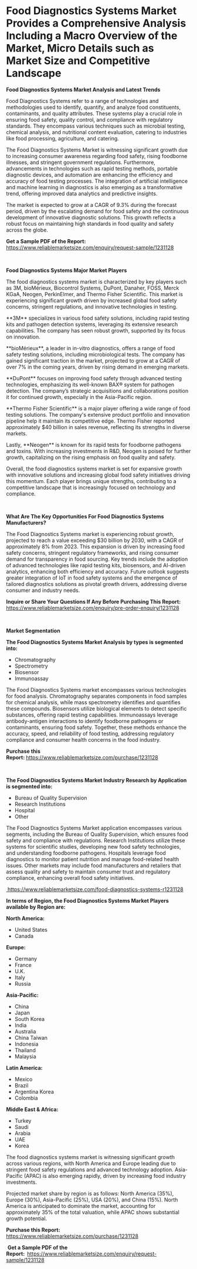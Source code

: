 <p><h1>Food Diagnostics Systems Market Provides a Comprehensive Analysis Including a Macro Overview of the Market, Micro Details such as Market Size and Competitive Landscape</h1></p><p><strong>Food Diagnostics Systems Market Analysis and Latest Trends</strong></p>
<p><p>Food Diagnostics Systems refer to a range of technologies and methodologies used to identify, quantify, and analyze food constituents, contaminants, and quality attributes. These systems play a crucial role in ensuring food safety, quality control, and compliance with regulatory standards. They encompass various techniques such as microbial testing, chemical analysis, and nutritional content evaluation, catering to industries like food processing, agriculture, and catering.</p><p>The Food Diagnostics Systems Market is witnessing significant growth due to increasing consumer awareness regarding food safety, rising foodborne illnesses, and stringent government regulations. Furthermore, advancements in technologies such as rapid testing methods, portable diagnostic devices, and automation are enhancing the efficiency and accuracy of food testing processes. The integration of artificial intelligence and machine learning in diagnostics is also emerging as a transformative trend, offering improved data analytics and predictive insights.</p><p>The market is expected to grow at a CAGR of 9.3% during the forecast period, driven by the escalating demand for food safety and the continuous development of innovative diagnostic solutions. This growth reflects a robust focus on maintaining high standards in food quality and safety across the globe.</p></p>
<p><strong>Get a Sample PDF of the Report:&nbsp;</strong> <a href="https://www.reliablemarketsize.com/enquiry/request-sample/1231128?utm_campaign=3267&utm_medium=2&utm_source=Github&utm_content=ia&utm_term=16042025&utm_id=food-diagnostics-systems">https://www.reliablemarketsize.com/enquiry/request-sample/1231128</a></p>
<p>&nbsp;</p>
<p><strong>Food Diagnostics Systems Major Market Players</strong></p>
<p><p>The food diagnostics systems market is characterized by key players such as 3M, bioMérieux, Biocontrol Systems, DuPont, Danaher, FOSS, Merck KGaA, Neogen, PerkinElmer, and Thermo Fisher Scientific. This market is experiencing significant growth driven by increased global food safety concerns, stringent regulations, and innovative technologies in testing.</p><p>**3M** specializes in various food safety solutions, including rapid testing kits and pathogen detection systems, leveraging its extensive research capabilities. The company has seen robust growth, supported by its focus on innovation.</p><p>**bioMérieux**, a leader in in-vitro diagnostics, offers a range of food safety testing solutions, including microbiological tests. The company has gained significant traction in the market, projected to grow at a CAGR of over 7% in the coming years, driven by rising demand in emerging markets.</p><p>**DuPont** focuses on improving food safety through advanced testing technologies, emphasizing its well-known BAX® system for pathogen detection. The company’s strategic acquisitions and collaborations position it for continued growth, especially in the Asia-Pacific region.</p><p>**Thermo Fisher Scientific** is a major player offering a wide range of food testing solutions. The company's extensive product portfolio and innovation pipeline help it maintain its competitive edge. Thermo Fisher reported approximately $40 billion in sales revenue, reflecting its strengths in diverse markets.</p><p>Lastly, **Neogen** is known for its rapid tests for foodborne pathogens and toxins. With increasing investments in R&D, Neogen is poised for further growth, capitalizing on the rising emphasis on food quality and safety.</p><p>Overall, the food diagnostics systems market is set for expansive growth with innovative solutions and increasing global food safety initiatives driving this momentum. Each player brings unique strengths, contributing to a competitive landscape that is increasingly focused on technology and compliance.</p></p>
<p>&nbsp;</p>
<p><strong>What Are The Key Opportunities For Food Diagnostics Systems Manufacturers?</strong></p>
<p><p>The Food Diagnostics Systems market is experiencing robust growth, projected to reach a value exceeding $30 billion by 2030, with a CAGR of approximately 8% from 2023. This expansion is driven by increasing food safety concerns, stringent regulatory frameworks, and rising consumer demand for transparency in food sourcing. Key trends include the adoption of advanced technologies like rapid testing kits, biosensors, and AI-driven analytics, enhancing both efficiency and accuracy. Future outlook suggests greater integration of IoT in food safety systems and the emergence of tailored diagnostics solutions as pivotal growth drivers, addressing diverse consumer and industry needs.</p></p>
<p><strong>Inquire or Share Your Questions If Any Before Purchasing This Report:</strong> <a href="https://www.reliablemarketsize.com/enquiry/pre-order-enquiry/1231128?utm_campaign=3267&utm_medium=2&utm_source=Github&utm_content=ia&utm_term=16042025&utm_id=food-diagnostics-systems">https://www.reliablemarketsize.com/enquiry/pre-order-enquiry/1231128</a></p>
<p>&nbsp;</p>
<p><strong>Market Segmentation</strong></p>
<p><strong>The Food Diagnostics Systems Market Analysis by types is segmented into:</strong></p>
<p><ul><li>Chromatography</li><li>Spectrometry</li><li>Biosensor</li><li>Immunoassay</li></ul></p>
<p><p>The Food Diagnostics Systems market encompasses various technologies for food analysis. Chromatography separates components in food samples for chemical analysis, while mass spectrometry identifies and quantifies these compounds. Biosensors utilize biological elements to detect specific substances, offering rapid testing capabilities. Immunoassays leverage antibody-antigen interactions to identify foodborne pathogens or contaminants, ensuring food safety. Together, these methods enhance the accuracy, speed, and reliability of food testing, addressing regulatory compliance and consumer health concerns in the food industry.</p></p>
<p><strong>Purchase this Report:&nbsp;</strong><a href="https://www.reliablemarketsize.com/purchase/1231128?utm_campaign=3267&utm_medium=2&utm_source=Github&utm_content=ia&utm_term=16042025&utm_id=food-diagnostics-systems">https://www.reliablemarketsize.com/purchase/1231128</a></p>
<p>&nbsp;</p>
<p><strong>The Food Diagnostics Systems Market Industry Research by Application is segmented into:</strong></p>
<p><ul><li>Bureau of Quality Supervision</li><li>Research Institutions</li><li>Hospital</li><li>Other</li></ul></p>
<p><p>The Food Diagnostics Systems Market application encompasses various segments, including the Bureau of Quality Supervision, which ensures food safety and compliance with regulations. Research Institutions utilize these systems for scientific studies, developing new food safety technologies, and understanding foodborne pathogens. Hospitals leverage food diagnostics to monitor patient nutrition and manage food-related health issues. Other markets may include food manufacturers and retailers that assess quality and safety to maintain consumer trust and regulatory compliance, enhancing overall food safety initiatives.</p></p>
<p><a href="https://www.reliablemarketsize.com/food-diagnostics-systems-r1231128?utm_campaign=3267&utm_medium=2&utm_source=Github&utm_content=ia&utm_term=16042025&utm_id=food-diagnostics-systems">&nbsp;https://www.reliablemarketsize.com/food-diagnostics-systems-r1231128</a></p>
<p><strong>In terms of Region, the Food Diagnostics Systems Market Players available by Region are:</strong></p>
<p>
    <p> <strong> North America: </strong>
        <ul>
            <li>United States</li>
            <li>Canada</li>
        </ul>
        </p> 
    <p> <strong> Europe: </strong>
        <ul>
            <li>Germany</li>
            <li>France</li>
            <li>U.K.</li>
            <li>Italy</li>
            <li>Russia</li>
        </ul>
        </p> 
    <p> <strong> Asia-Pacific: </strong>
        <ul>
            <li>China</li>
            <li>Japan</li>
            <li>South Korea</li>
            <li>India</li>
            <li>Australia</li>
            <li>China Taiwan</li>
            <li>Indonesia</li>
            <li>Thailand</li>
            <li>Malaysia</li>
        </ul>
        </p> 
    <p> <strong> Latin America: </strong>
        <ul>
            <li>Mexico</li>
            <li>Brazil</li>
            <li>Argentina Korea</li>
            <li>Colombia</li>
        </ul>
        </p> 
    <p> <strong> Middle East & Africa: </strong>
        <ul>
            <li>Turkey</li>
            <li>Saudi</li>
            <li>Arabia</li>
            <li>UAE</li>
            <li>Korea</li>
        </ul>
    </p>
    </p>
<p><p>The food diagnostics systems market is witnessing significant growth across various regions, with North America and Europe leading due to stringent food safety regulations and advanced technology adoption. Asia-Pacific (APAC) is also emerging rapidly, driven by increasing food industry investments. </p><p>Projected market share by region is as follows: North America (35%), Europe (30%), Asia-Pacific (25%), USA (20%), and China (15%). North America is anticipated to dominate the market, accounting for approximately 35% of the total valuation, while APAC shows substantial growth potential.</p></p>
<p><strong>Purchase this Report: </strong><a href="https://www.reliablemarketsize.com/purchase/1231128?utm_campaign=3267&utm_medium=2&utm_source=Github&utm_content=ia&utm_term=16042025&utm_id=food-diagnostics-systems">https://www.reliablemarketsize.com/purchase/1231128</a></p>
<p>&nbsp;<strong>Get a Sample PDF of the Report:&nbsp;&nbsp;</strong><a href="https://www.reliablemarketsize.com/enquiry/request-sample/1231128?utm_campaign=3267&utm_medium=2&utm_source=Github&utm_content=ia&utm_term=16042025&utm_id=food-diagnostics-systems">https://www.reliablemarketsize.com/enquiry/request-sample/1231128</a></p>
<p><strong></strong></p>
<p><p></p><p></p><p></p></p>